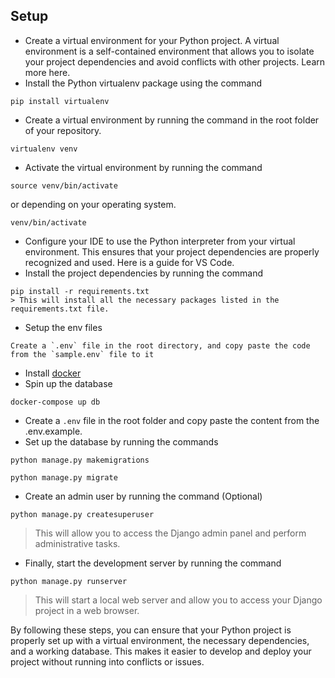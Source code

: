 ## Setup

- Create a virtual environment for your Python project. A virtual environment is a self-contained environment that allows you to isolate your project dependencies and avoid conflicts with other projects. Learn more here.
- Install the Python virtualenv package using the command 
```
pip install virtualenv
```
- Create a virtual environment by running the command in the root folder of your repository.
```
virtualenv venv
``` 
- Activate the virtual environment by running the command 
```
source venv/bin/activate
``` 
or depending on your operating system.
```
venv/bin/activate
``` 
- Configure your IDE to use the Python interpreter from your virtual environment. This ensures that your project dependencies are properly recognized and used. Here is a guide for VS Code.
- Install the project dependencies by running the command 
```
pip install -r requirements.txt
> This will install all the necessary packages listed in the requirements.txt file.
```
- Setup the env files
```
Create a `.env` file in the root directory, and copy paste the code from the `sample.env` file to it
```
- Install [docker](https://docs.docker.com/get-docker/) 
- Spin up the database
```
docker-compose up db
```
- Create a `.env` file in the root folder and copy paste the content from the .env.example.
- Set up the database by running the commands 
```
python manage.py makemigrations
```
```
python manage.py migrate
```
- Create an admin user by running the command (Optional)
```
python manage.py createsuperuser
```
> This will allow you to access the Django admin panel and perform administrative tasks.
- Finally, start the development server by running the command 
```
python manage.py runserver
```
> This will start a local web server and allow you to access your Django project in a web browser.

By following these steps, you can ensure that your Python project is properly set up with a virtual environment, the necessary dependencies, and a working database. This makes it easier to develop and deploy your project without running into conflicts or issues.
